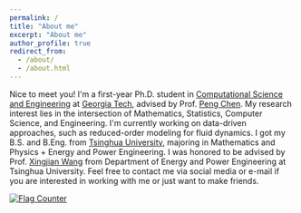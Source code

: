 ```yaml
---
permalink: /
title: "About me"
excerpt: "About me"
author_profile: true
redirect_from: 
  - /about/
  - /about.html
---
```


Nice to meet you! I'm a first-year Ph.D. student in [Computational Science and Engineering](https://www.cse.gatech.edu/) at [Georgia Tech](https://www.gatech.edu/), advised by Prof. [Peng Chen](https://faculty.cc.gatech.edu/~pchen402/). My research interest lies in the intersection of Mathematics, Statistics, Computer Science, and Engineering. I'm currently working on data-driven approaches, such as reduced-order modeling for fluid dynamics. I got my B.S. and B.Eng. from [Tsinghua University](https://www.tsinghua.edu.cn/en/), majoring in Mathematics and Physics + Energy and Power Engineering. I was honored to be advised by Prof. [Xingjian Wang](https://www.depe.tsinghua.edu.cn/depeen/info/1297/1261.htm) from Department of Energy and Power Engineering at Tsinghua University. Feel free to contact me via social media or e-mail if you are interested in working with me or just want to make friends.

<a href="http://s01.flagcounter.com/more/Pee"><img src="https://s01.flagcounter.com/mini/Pee/bg_BFC8FF/txt_000000/border_CCCCCC/flags_0/" alt="Flag Counter" border="0"></a>
